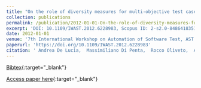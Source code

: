 ```yaml
---
title: "On the role of diversity measures for multi-objective test case selection"
collection: publications
permalink: /publication/2012-01-01-On-the-role-of-diversity-measures-for-multi-objective-test-case-selection
excerpt: 'DOI: 10.1109/IWAST.2012.6228983, Scopus ID: 2-s2.0-84864183517, Cited by: 13'
date: 2012-01-01
venue: '7th International Workshop on Automation of Software Test, AST 2012, Zurich, Switzerland, June 2-3, 2012'
paperurl: 'https://doi.org/10.1109/IWAST.2012.6228983'
citation: ' Andrea De Lucia,  Massimiliano Di Penta,  Rocco Oliveto,  Annibale Panichella, &quot;On the role of diversity measures for multi-objective test case selection.&quot; 7th International Workshop on Automation of Software Test, AST 2012, Zurich, Switzerland, June 2-3, 2012, 2012.'
---
```

[Bibtex](https://dblp.org/rec/bib/conf/icse/LuciaPOP12){:target="_blank"}

[Access paper here](https://doi.org/10.1109/IWAST.2012.6228983){:target="_blank"}
